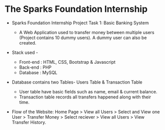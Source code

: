 # The Sparks Foundation Internship

- Sparks Foundation Internship Project Task 1: Basic Banking System  
  - A Web Application used to transfer money between multiple users (Project contains 10 dummy users). A dummy user can also be created.  

- Stack used - 
  - Front-end : HTML, CSS, Bootstrap & Javascript 
  - Back-end : PHP 
  - Database : MySQL   

- Database contains two Tables- Users Table & Transaction Table 
  - User table have basic fields such as name, email & current balance. 
  - Transaction table records all transfers happened along with their time.  

- Flow of the Website: Home Page > View all Users > Select and View one User > Transfer Money > Select reciever > View all Users > View Transfer History.
